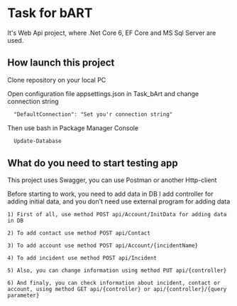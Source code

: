 # Task for bART

It's Web Api project, where .Net Core 6, EF Core and MS Sql Server are used.

## How launch this project

Clone repository on your local PC

Open configuration file appsettings.json in Task_bArt and change connection string

```txt
  "DefaultConnection": "Set you'r connection string"
```

Then use bash in Package Manager Console

```bash
  Update-Database
```

## What do you need to start testing app

This project uses Swagger, you can use Postman or another Http-client

Before starting to work, you need to add data in DB
I add controller for adding initial data, and you don't need use external program for adding data

```1) First of all, use method POST api/Account/InitData for adding data in DB```

```2) To add contact use method POST api/Contact ```

```3) To add account use method POST api/Account/{incidentName}```

```4) To add incident use method POST api/Incident```

```5) Also, you can change information using method PUT api/{controller}```

```6) And finaly, you can check information about incident, contact or account, using method GET api/{controller} or api/{controller}/{query parameter}```